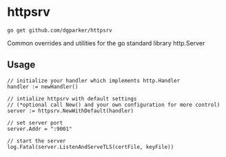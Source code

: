 # httpsrv
```go get github.com/dgparker/httpsrv```

Common overrides and utilities for the go standard library http.Server

## Usage
```
// initialize your handler which implements http.Handler
handler := newHandler()

// intialize httpsrv with default settings
// (*optional call New() and your own configuration for more control)
server := httpsrv.NewWithDefault(handler)

// set server port
server.Addr = ":9001"

// start the server
log.Fatal(server.ListenAndServeTLS(certFile, keyFile))
```